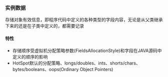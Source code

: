 ### 实例数据 ####
存储对象有效信息，即程序代码中定义的各种类型的字段内容，无论是从父类继承下来的还是在子类中定义的，都需要记录

#### 特性 ####
- 存储顺序受虚拟机分配策略参数(FieldsAllocationStyle)和字段在JAVA源码中定义的顺序的影响
- HotSpot默认的分配策略、longs/doubles、ints、shorts/chars、bytes/booleans、oops(Ordinary Object Pointers)